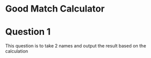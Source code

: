# Good Match Calculator


# Question 1

This question is to take 2 names and output the result based on the calculation
